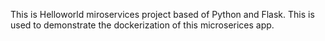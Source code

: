 This is Helloworld miroservices project based of Python and Flask. This is used to demonstrate the dockerization of this microserices app.
